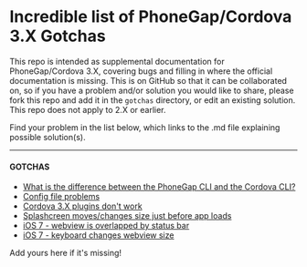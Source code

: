 Incredible list of PhoneGap/Cordova 3.X Gotchas
===

This repo is intended as supplemental documentation for PhoneGap/Cordova 3.X, covering bugs and filling in where the official documentation is missing. This is on GitHub so that it can be collaborated on, so if you have a problem and/or solution you would like to share, please fork this repo and add it in the `gotchas` directory, or edit an existing solution. This repo does not apply to 2.X or earlier. 

Find your problem in the list below, which links to the .md file explaining possible solution(s).

***

#### GOTCHAS

- [What is the difference between the PhoneGap CLI and the Cordova CLI?](gotchas/phonegap-vs-cordova.md)
- [Config file problems](gotchas/config-file-problems.md)
- [Cordova 3.X plugins don't work](gotchas/plugins-dont-work.md)
- [Splashcreen moves/changes size just before app loads](gotchas/splashscreen-jumps.md)
- [iOS 7 - webview is overlapped by status bar](gotchas/app-overlapped-by-status-bar-ios7.md)
- [iOS 7 - keyboard changes webview size](ios-keyboard-changes-webview-size.md)

Add yours here if it's missing!
